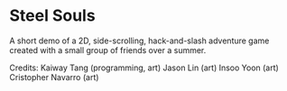 # Steel Souls
A short demo of a 2D, side-scrolling, hack-and-slash adventure game created with a small group of friends over a summer.

Credits:
Kaiway Tang (programming, art)
Jason Lin (art)
Insoo Yoon (art)
Cristopher Navarro (art)
